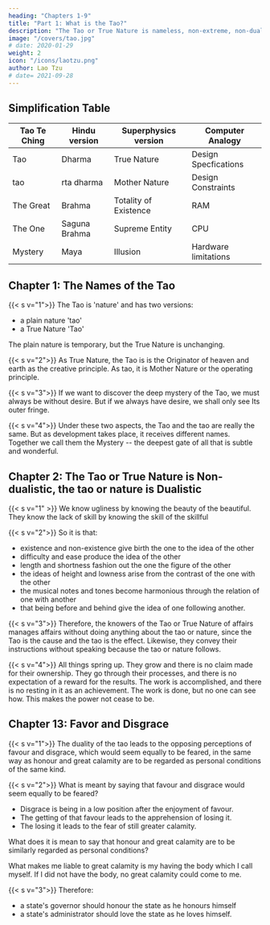 ```yaml
---
heading: "Chapters 1-9"
title: "Part 1: What is the Tao?"
description: "The Tao or True Nature is nameless, non-extreme, non-dualistic"
image: "/covers/tao.jpg"
# date: 2020-01-29
weight: 2
icon: "/icons/laotzu.png"
author: Lao Tzu
# date= 2021-09-28
---
```



<!-- >  <ul><li>The Great Tao is simplified to the 'Brahma' to unify it with Hinduism.</li><li>The "One" is simplified to the 'Supreme Tao' which represents the superme consciousness. In this way, Brahma and the Supreme are analogous to the mind and consciousness, in the same way that a computer has a RAM and CPU</li></ul>
 -->

## Simplification Table

Tao Te Ching | Hindu version | Superphysics version | Computer Analogy
--- | --- | --- | ---
Tao | Dharma | True Nature | Design Specfications
tao | rta dharma | Mother Nature | Design Constraints
The Great | Brahma | Totality of Existence | RAM
The One | Saguna Brahma | Supreme Entity | CPU
Mystery | Maya | Illusion | Hardware limitations


## Chapter 1: The Names of the Tao

{{< s v="1">}} <!-- The Tao that can be trodden is not the enduring and unchanging Tao. The name that can be named is not the enduring and unchanging name. --> The Tao is 'nature' and has two versions:
- a plain nature 'tao'
- a True Nature 'Tao'

The plain nature is temporary, but the True Nature is unchanging.


{{< s v="2">}} As True Nature, the Tao is <!-- When having no name, it --> is the Originator of heaven and earth as the creative principle. As tao, <!-- When having a name, --> it is Mother Nature<!--  of all things --> or the operating principle.


{{< s v="3">}} If we want to discover the deep mystery of the Tao, we must always be without desire. But if we always have desire, we shall only see Its outer fringe.


{{< s v="4">}} Under these two aspects, the Tao and the tao are really the same. But as development takes place, it receives different names. Together we call them the Mystery -- the deepest gate of all that is subtle and wonderful.


## Chapter 2: The Tao or True Nature is Non-dualistic, the tao or nature is Dualistic

{{< s v="1" >}} We know ugliness by knowing the beauty of the beautiful. They know the lack of skill by knowing the skill of the skillful


{{< s v="2">}} So it is that:
- existence and non-existence give birth the one to the idea of the other
- difficulty and ease produce the idea of the other
- length and shortness fashion out the one the figure of the other
- the ideas of height and lowness arise from the contrast of the one with the other
- the musical notes and tones become harmonious through the relation of one with another
- that being before and behind give the idea of one following another.


{{< s v="3">}}  Therefore, the knowers of the Tao or True Nature of affairs manages affairs without doing anything about the tao or nature, since the Tao is the cause and the tao is the effect. Likewise, they convey their instructions without speaking because the tao or nature follows.


{{< s v="4">}} All things spring up. They grow and there is no claim made for their ownership. They go through their processes, and there is no expectation of a reward for the results. The work is accomplished, and there is no resting in it as an achievement. The work is done, but no one can see how. This makes the power not cease to be.



## Chapter 13: Favor and Disgrace

{{< s v="1">}} The duality of the tao leads to the opposing perceptions of favour and disgrace, which would seem equally to be feared, in the same way as honour and great calamity are to be regarded as personal conditions of the same kind.


{{< s v="2">}} What is meant by saying that favour and disgrace would seem equally to be feared?

- Disgrace is being in a low position after the enjoyment of favour.  
- The getting of that favour leads to the apprehension of losing it. 
- The losing it leads to the fear of still greater calamity. 

What does it is mean to say that honour and great calamity are to be similarly regarded as personal conditions? 

What makes me liable to great calamity is my having the body which I call myself. If I did not have the body, no great calamity could come to me.


{{< s v="3">}} Therefore:
- a state's governor should honour the state as he honours himself
- a state's administrator should love the state as he loves himself. <!--  to his own person may be entrusted with it.
 -->
 